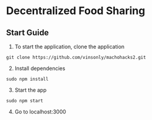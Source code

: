 # Decentralized Food Sharing

## Start Guide
1. To start the application, clone the application
```
git clone https://github.com/vinsonly/machohacks2.git
```
2. Install dependencies
```
sudo npm install
```
3. Start the app
```
sudo npm start
```
4. Go to localhost:3000